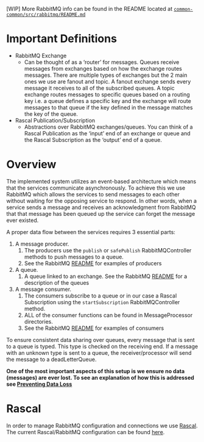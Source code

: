 [WIP]
More RabbitMQ info can be found in the README located at [`common-common/src/rabbitmq/README.md`][2]

# Important Definitions

- RabbitMQ Exchange
    - Can be thought of as a ‘router’ for messages. Queues receive messages from exchanges based on how the exchange routes messages. There are multiple types of exchanges but the 2 main ones we use are fanout and topic. A fanout exchange sends every message it receives to all of the subscribed queues. A topic exchange routes messages to specific queues based on a routing key i.e. a queue defines a specific key and the exchange will route messages to that queue if the key defined in the message matches the key of the queue.
- Rascal Publication/Subscription
    - Abstractions over RabbitMQ exchanges/queues. You can think of a Rascal Publication as the ‘input’ end of an exchange or queue and the Rascal Subscription as the ‘output’ end of a queue.

# Overview

The implemented system utilizes an event-based architecture which means that the services communicate asynchronously. To achieve this we use RabbitMQ which allows the services to send messages to each other without waiting for the opposing service to respond. In other words, when a service sends a message and receives an acknowledgment from RabbitMQ that that message has been queued up the service can forget the message ever existed.

A proper data flow between the services requires 3 essential parts:

1. A message producer.
    1. The producers use the `publish` or `safePublish` RabbitMQController methods to push messages to a queue.
    2. See the RabbitMQ [README][5] for examples of producers
2. A queue.
    1. A queue linked to an exchange. See the RabbitMQ [README][5] for a description of the queues
3. A message consumer.
    1. The consumers subscribe to a queue or in our case a Rascal Subscription using the `startSubscription` RabbitMQController method.
    2. ALL of the consumer functions can be found in MessageProcessor directories.
    3. See the RabbitMQ [README][5] for examples of consumers

To ensure consistent data sharing over queues, every message that is sent to a queue is typed. This type is checked on the receiving end. If a message with an unknown type is sent to a queue, the receiver/processor will send the message to a deadLetterQueue.

**One of the most important aspects of this setup is we ensure no data (messages) are ever lost. To see an explanation of how this is addressed see [Preventing Data Loss][3]**

# Rascal
In order to manage RabbitMQ configuration and connections we use [Rascal][1]. The current Rascal/RabbitMQ configuration can be found [here][4].



[1]: https://www.npmjs.com/package/rascal
[2]: https://github.com/hicommonwealth/commonwealth/tree/master/packages/common-common/src/rabbitmq
[3]: https://github.com/hicommonwealth/commonwealth/wiki/RabbitMQ%20Preventing%20Data%20Loss
[4]: https://github.com/hicommonwealth/commonwealth/blob/master/packages/common-common/src/rabbitmq/rabbitMQConfig.ts
[5]: https://github.com/hicommonwealth/commonwealth/tree/master/packages/common-common/src/rabbitmq